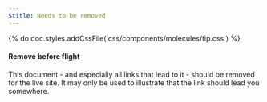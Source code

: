 ```yaml
---
$title: Needs to be removed
---
```

{% do doc.styles.addCssFile('css/components/molecules/tip.css') %}

<div class="ad-m-tip-container">
  <div class="ad-m-tip ad-m-tip-important">
    <h4>Remove before flight</h4>
    <p>This document - and especially all links that lead to it - should be removed for the live site. It may only be used to illustrate that the link should lead you somewhere.</p>
  </div>
</div>
